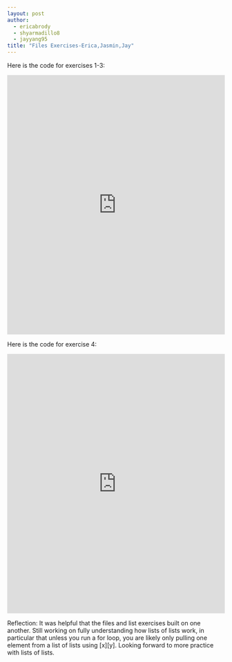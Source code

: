 ```yaml
---
layout: post
author: 
  - ericabrody
  - shyarmadillo8
  - jayyang95
title: "Files Exercises-Erica,Jasmin,Jay"
---
```


Here is the code for exercises 1-3:
<iframe src="https://trinket.io/embed/python3/b8840372ec" width="100%" height="600" frameborder="0" marginwidth="0" marginheight="0" allowfullscreen></iframe>

Here is the code for exercise 4:
<iframe src="https://trinket.io/embed/python3/9ec93b73a2" width="100%" height="600" frameborder="0" marginwidth="0" marginheight="0" allowfullscreen></iframe>

Reflection:
It was helpful that the files and list exercises built on one another. Still working on fully understanding how lists of lists work, in particular that unless you run a for loop, you are likely only pulling one element from a list of lists using [x][y]. Looking forward to more practice with lists of lists.
